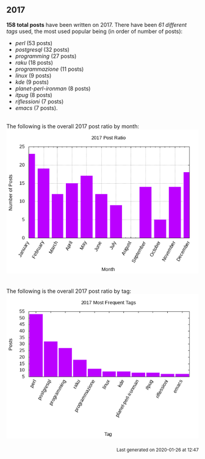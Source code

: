 ## 2017 

**158 total posts** have been written on 2017.
There have been *61 different tags* used, the most
used popular being (in order of number of posts):
 
- *perl* (53 posts)  
- *postgresql* (32 posts)  
- *programming* (27 posts)  
- *raku* (18 posts)  
- *programmazione* (11 posts)  
- *linux* (9 posts)  
- *kde* (9 posts)  
- *planet-perl-ironman* (8 posts)  
- *itpug* (8 posts)  
- *riflessioni* (7 posts)  
- *emacs* (7 posts).<br/>
<br/>
The following is the overall 2017 post ratio by month:
<br/>
    <center>
      <img src="/images/stats/2017-months.png" alt="2017 post ratio per month" />
    </center>
<br/>

<br/>
The following is the overall 2017 post ratio by tag:
<br/>
  <center>
    <img src="/images/stats/2017-tags.png" alt="2017 post ratio per tag" />
  </center>
<br/>

<div align="right">
<small>
Last generated on 2020-01-26 at 12:47
</small>
</div>

<br/>
